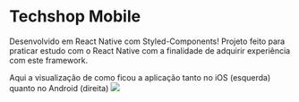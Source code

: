 # Techshop Mobile

Desenvolvido em React Native com Styled-Components!
Projeto feito para praticar estudo com o React Native com a finalidade de adquirir experiência com este framework.

Aqui a visualização de como ficou a aplicação tanto no iOS (esquerda) quanto no Android (direita)
![](https://im5.ezgif.com/tmp/ezgif-5-a2e2ec148f.gif)
